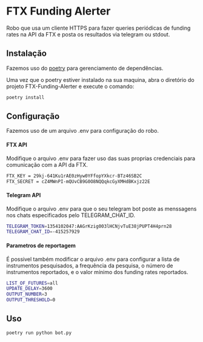 # FTX Funding Alerter

Robo que usa um cliente HTTPS para fazer queries periódicas de funding rates na API da FTX e posta os resultados via telegram ou stdout.

## Instalação

Fazemos uso do [poetry](https://python-poetry.org/docs/#installation) para gerenciamento de dependências.

Uma vez que o poetry estiver instalado na sua maquina, abra o diretório do projeto FTX-Funding-Alerter e execute o comando:
```bash
poetry install
```

## Configuração
Fazemos uso de um arquivo .env para configuração do robo.

#### FTX API
Modifique o arquivo .env para fazer uso das suas proprias credenciais para comunicação com a API da FTX.
```bash
FTX_KEY = 29kj-641Ku1rAE0zHyw0YFfopYXkcr-BTz46SB2C
FTX_SECRET = cZ4MWnPI-mQUvCB9G0O8NQQqkcGyXMHdBKxjz22E
```

#### Telegram API
Modifique o arquivo .env para que o seu telegram bot poste as menssagens nos chats especificados pelo TELEGRAM_CHAT_ID.
```bash
TELEGRAM_TOKEN=1354102047:AAGrKzig003lHCNjvTuE38jPUPT4H4prn28
TELEGRAM_CHAT_ID=-415257929
```

#### Parametros de reportagem
É possivel também modificar o arquivo .env para configurar a lista de instrumentos pesquisados, a frequência da pesquisa, o número de instrumentos reportados, e o valor mínimo dos funding rates reportados.
```bash
LIST_OF_FUTURES=all
UPDATE_DELAY=3600
OUTPUT_NUMBER=3
OUTPUT_THRESHOLD=0
```

## Uso

```bash
poetry run python bot.py
```